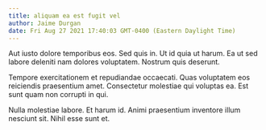 ```yaml
---
title: aliquam ea est fugit vel
author: Jaime Durgan
date: Fri Aug 27 2021 17:40:03 GMT-0400 (Eastern Daylight Time)
---
```

Aut iusto dolore temporibus eos. Sed quis in. Ut id quia ut harum. Ea ut sed labore deleniti nam dolores voluptatem. Nostrum quis deserunt.

 Tempore exercitationem et repudiandae occaecati. Quas voluptatem eos reiciendis praesentium amet. Consectetur molestiae qui voluptas ea. Est sunt quam non corrupti in qui.

 Nulla molestiae labore. Et harum id. Animi praesentium inventore illum nesciunt sit. Nihil esse sunt et.
